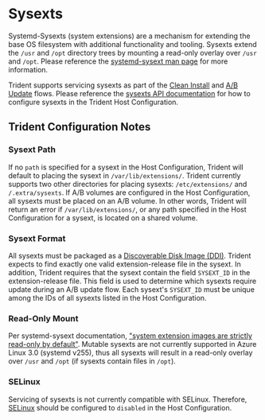 # Sysexts

Systemd-Sysexts (system extensions) are a mechanism for extending the base OS
filesystem with additional functionality and tooling. Sysexts extend the `/usr`
and `/opt` directory trees by mounting a read-only overlay over `/usr` and
`/opt`. Please reference the [systemd-sysext man
page](https://man.archlinux.org/man/systemd-sysext.8.en) for more information.

Trident supports servicing sysexts as part of the [Clean
Install](../Reference/Glossary.md#clean-install) and [A/B
Update](../Reference/Glossary.md#ab-update) flows. Please reference the [sysexts
API
documentation](../Reference/Host-Configuration/API-Reference/Os.md#sysexts-optional)
for how to configure sysexts in the Trident Host Configuration.

## Trident Configuration Notes

### Sysext Path

If no `path` is specified for a sysext in the Host Configuration, Trident will
default to placing the sysext in `/var/lib/extensions/`. Trident currently
supports two other directories for placing sysexts: `/etc/extensions/` and
`/.extra/sysexts`. If A/B volumes are configured in the Host Configuration, all
sysexts must be placed on an A/B volume. In other words, Trident will return an
error if `/var/lib/extensions/`, or any path specified in the Host Configuration
for a sysext, is located on a shared volume.

### Sysext Format

All sysexts must be packaged as a [Discoverable Disk Image
(DDI)](https://uapi-group.org/specifications/specs/discoverable_disk_image/).
Trident expects to find exactly one valid extension-release file in the sysext.
In addition, Trident requires that the sysext contain the field `SYSEXT_ID` in
the extension-release file. This field is used to determine which sysexts
require update during an A/B update flow. Each sysext's `SYSEXT_ID` must be
unique among the IDs of all sysexts listed in the Host Configuration.

### Read-Only Mount

Per systemd-sysext documentation, ["system extension images are strictly
read-only by default"](https://man.archlinux.org/man/systemd-sysext.8.en).
Mutable sysexts are not currently supported in Azure Linux 3.0 (systemd v255),
thus all sysexts will result in a read-only overlay over `/usr` and `/opt` (if
sysexts contain files in `/opt`).

### SELinux

Servicing of sysexts is not currently compatible with SELinux. Therefore,
[SELinux](../Reference/Host-Configuration/API-Reference/Selinux.md) should be
configured to `disabled` in the Host Configuration.
